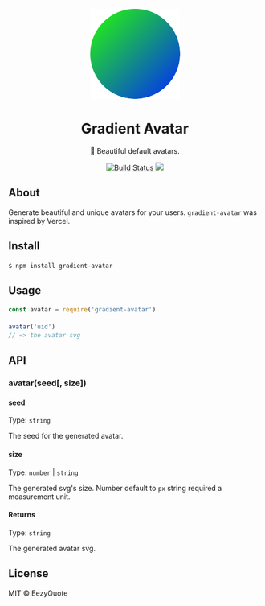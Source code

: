 <p align="center"><img src="./assets/example.png" /></p>

<h1 align="center">Gradient Avatar</h1>

<p align="center">🌈 Beautiful default avatars.</p>
<p align="center">
  <a href="https://travis-ci.org/EezyQuote/gradient-avatar">
    <img src="https://travis-ci.org/EezyQuote/gradient-avatar.svg?branch=main" alt="Build Status" />
  </a>
  <a href="https://codecov.io/gh/EezyQuote/gradient-avatar">
    <img src="https://codecov.io/gh/EezyQuote/gradient-avatar/branch/main/graph/badge.svg" />
  </a>
</p>

## About

Generate beautiful and unique avatars for your users. `gradient-avatar` was inspired by Vercel.

## Install

```
$ npm install gradient-avatar
```

## Usage

```js
const avatar = require('gradient-avatar')

avatar('uid')
// => the avatar svg
```

## API

### avatar(seed[, size])

#### seed

Type: `string`

The seed for the generated avatar.

#### size

Type: `number` | `string`

The generated svg's size. Number default to `px` string required a measurement unit.

#### Returns

Type: `string`

The generated avatar svg.

## License

MIT © EezyQuote
